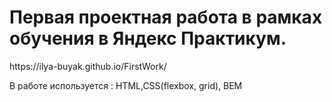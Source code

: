 <h1>Первая проектная работа в рамках обучения в Яндекс Практикум.</h1>
https://ilya-buyak.github.io/FirstWork/
<p>В работе используется : HTML,CSS(flexbox, grid), BEM</p>
